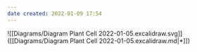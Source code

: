 ```yaml
---
date created: 2022-01-09 17:54
---
```


![[Diagrams/Diagram Plant Cell 2022-01-05.excalidraw.svg]] ([[Diagrams/Diagram Plant Cell 2022-01-05.excalidraw\.md|*]])
